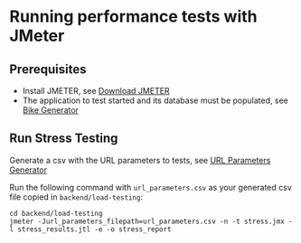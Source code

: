# Running performance tests with JMeter

## Prerequisites

- Install JMETER, see [Download JMETER](http://jmeter.apache.org/download_jmeter.cgi)
- The application to test started and its database must be populated, see [Bike Generator](../java/bike-generator/README.md)

## Run Stress Testing

Generate a csv with the URL parameters to tests, see [URL Parameters Generator](../java/url-parameter-generator/README.md)

Run the following command with `url_parameters.csv` as your generated csv file copied in `backend/load-testing`:

```shell script
cd backend/load-testing
jmeter -Jurl_parameters_filepath=url_parameters.csv -n -t stress.jmx -l stress_results.jtl -e -o stress_report
```
